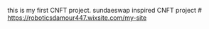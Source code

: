 
this is my first CNFT project.
sundaeswap inspired CNFT project # https://roboticsdamour447.wixsite.com/my-site
